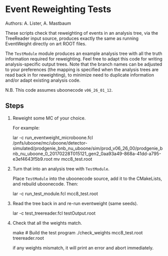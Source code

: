 Event Reweighting Tests
=======================
Authors: A. Lister, A. Mastbaum

These scripts check that reweighting of events in an analysis tree, via the
TreeReader input source, produces exactly the same as running EventWeight
directly on art ROOT files.

The `TestModule` module produces an example analysis tree with all the truth
information required for reweighting. Feel free to adapt this code for
writing analysis-specific output trees. Note that the branch names can be
adjusted to your preferences (the mapping is specified when the analysis trees
are read back in for reweighting), to minimize need to duplicate information
and/or adapt existing analysis code.

N.B. This code assumes uboonecode `v06_26_01_12`.

Steps
-----

1. Reweight some MC of your choice.

   For example:

    lar -c run_eventweight_microboone.fcl /pnfs/uboone/mc/uboone/detector-simulated/prodgenie_bnb_nu_uboone/sim/prod_v06_26_00/prodgenie_bnb_nu_uboone_0_20170228T015121_gen2_0aa93a49-868a-41dd-a795-e3ef4643f5b9.root
    mv <that output> mcc8_test.root

2. Turn that into an analysis tree with `TestModule`.

   Place `TestModule` into the uboonecode source, add it to the CMakeLists,
   and rebuild uboonecode. Then:

    lar -c run_test_module.fcl mcc8_test.root

3. Read the tree back in and re-run eventweight (same seeds).

    lar -c test_treereader.fcl testOutput.root

4. Check that all the weights match.

    make  # Build the test program
    ./check_weights mcc8_test.root treereader.root

   if any weights mismatch, it will print an error and abort immediately.


